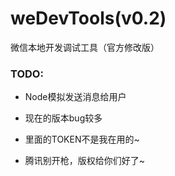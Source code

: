 weDevTools(v0.2)
==========

微信本地开发调试工具（官方修改版）

### TODO:
* Node模拟发送消息给用户

* 现在的版本bug较多
* 里面的TOKEN不是我在用的~
* 腾讯别开枪，版权给你们好了~
